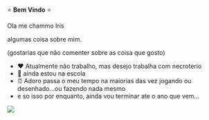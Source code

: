⭐ **Bem Vindo** ⭐

Ola me chammo Iris 

algumas coisa sobre mim.

(gostarias que não comenter sobre as coisa que gosto)

- ❤️ Atualmente não trabalho, mas desejo trabalha com necroterio
- 🏫 ainda estou na escola
- ⏰ Adoro passa o meu tempo na maiorias das vez jogando ou desenhado...ou fazendo nada mesmo
- e so isso por enquanto, ainda vou terminar ate o ano que vem...

![](https://media1.tenor.com/m/ZHze27YyLIkAAAAC/joel-spinning.gif)
